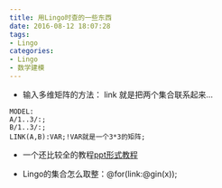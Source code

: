 ```yaml
---
title: 用Lingo时查的一些东西
date: 2016-08-12 18:07:28
tags: 
- Lingo
categories: 
- Lingo
- 数学建模
---
```


<!--more-->

 - 输入多维矩阵的方法：
    link 就是把两个集合联系起来…

```
MODEL:
A/1..3/:;
B/1..3/:;
LINK(A,B):VAR;!VAR就是一个3*3的矩阵;

```

 - 一个还比较全的教程[ppt形式教程](http://wenku.baidu.com/link?url=f-EkUFuD_ijzuOZeka0TCUdsGTKfN16N__o3b8LpBQkMfhZEP6_8vBnP9cVPbv2bsaLrDHCuPsI5C_x9ilBXkdXT0UNV9yo3RuOISP_6pUK%20%E7%99%BE%E5%BA%A6%E6%96%87%E5%BA%93)
 
 - Lingo的集合怎么取整：@for(link:@gin(x));